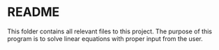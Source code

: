 # README

This folder contains all relevant files to this project. The purpose of this program is to solve linear equations with proper input from the user.
